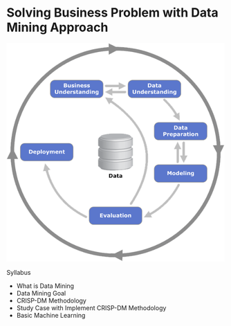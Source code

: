 # Solving Business Problem with Data Mining Approach

![](assets/crisp-dm.png)

Syllabus

* What is Data Mining
* Data Mining Goal
* CRISP-DM Methodology
* Study Case with Implement CRISP-DM Methodology
* Basic Machine Learning
